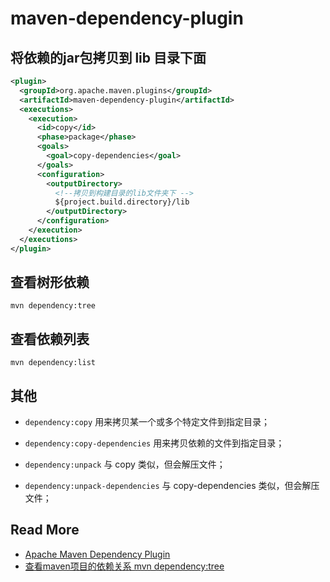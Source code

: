 
# maven-dependency-plugin


## 将依赖的jar包拷贝到 lib 目录下面

``` xml
<plugin>
  <groupId>org.apache.maven.plugins</groupId>
  <artifactId>maven-dependency-plugin</artifactId>
  <executions>
    <execution>
      <id>copy</id>
      <phase>package</phase>
      <goals>
        <goal>copy-dependencies</goal>
      </goals>
      <configuration>
        <outputDirectory>
          <!--拷贝到构建目录的lib文件夹下 -->
          ${project.build.directory}/lib
        </outputDirectory>
      </configuration>
    </execution>
  </executions>
</plugin>
```

## 查看树形依赖

```
mvn dependency:tree
```

## 查看依赖列表

```
mvn dependency:list
```



## 其他

- `dependency:copy`  用来拷贝某一个或多个特定文件到指定目录；

- `dependency:copy-dependencies`  用来拷贝依赖的文件到指定目录；

- `dependency:unpack`  与 copy 类似，但会解压文件；

- `dependency:unpack-dependencies` 与 copy-dependencies 类似，但会解压文件；




## Read More
- [Apache Maven Dependency Plugin](http://maven.apache.org/plugins/maven-dependency-plugin/)
- [查看maven项目的依赖关系 mvn dependency:tree](https://www.cnblogs.com/ghj1976/p/5336923.html)